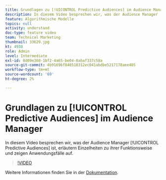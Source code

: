 ```yaml
---
title: Grundlagen zu [!UICONTROL Predictive Audiences] im Audience Manager
description: In diesem Video besprechen wir, was der Audience Manager [!UICONTROL Predictive Audiences] ist, erläutern Einzelheiten zu ihrer Funktionsweise und zeigen Anwendungsfälle auf.
feature: Algorithmische Modelle
topics: null
activity: understand
doc-type: feature video
team: Technical Marketing
thumbnail: 33629.jpg
kt: 4938
role: Admin
level: Intermediate
exl-id: 0d09e360-1bf2-4a65-be04-8abaf337c58a
source-git-commit: 4b91696f840518312ec041abdbe5217178aee405
workflow-type: tm+mt
source-wordcount: '69'
ht-degree: 2%

---
```


# Grundlagen zu [!UICONTROL Predictive Audiences] im Audience Manager

In diesem Video besprechen wir, was der Audience Manager [!UICONTROL Predictive Audiences] ist, erläutern Einzelheiten zu ihrer Funktionsweise und zeigen Anwendungsfälle auf.

>[!VIDEO](https://video.tv.adobe.com/v/33629/?quality=12)

Weitere Informationen finden Sie in der [Dokumentation](https://docs.adobe.com/content/help/en/audience-manager/user-guide/features/algorithmic-models/predictive-audiences/predictive-audiences.html).
